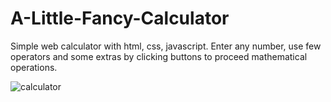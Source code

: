 # A-Little-Fancy-Calculator
Simple web calculator with html, css, javascript. Enter any number, use few operators and some extras by clicking buttons to proceed mathematical operations.


![calculator](https://user-images.githubusercontent.com/93710089/195047542-48190368-3b0d-444b-a48e-31bd06c3a0e9.png)

